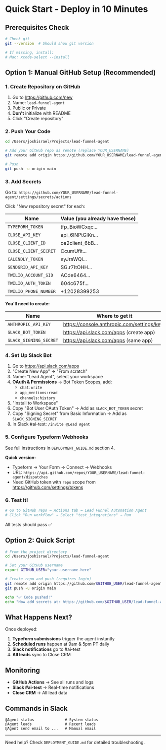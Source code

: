 # Quick Start - Deploy in 10 Minutes

## Prerequisites Check

```bash
# Check git
git --version  # Should show git version

# If missing, install:
# Mac: xcode-select --install
```

## Option 1: Manual GitHub Setup (Recommended)

### 1. Create Repository on GitHub

1. Go to https://github.com/new
2. Name: `lead-funnel-agent`
3. Public or Private
4. **Don't** initialize with README
5. Click "Create repository"

### 2. Push Your Code

```bash
cd /Users/joshisrael/Projects/lead-funnel-agent

# Add your GitHub repo as remote (replace YOUR_USERNAME)
git remote add origin https://github.com/YOUR_USERNAME/lead-funnel-agent.git

# Push
git push -u origin main
```

### 3. Add Secrets

Go to: `https://github.com/YOUR_USERNAME/lead-funnel-agent/settings/secrets/actions`

Click "New repository secret" for each:

| Name | Value (you already have these) |
|------|-------------------------------|
| `TYPEFORM_TOKEN` | tfp_BioWCxqc... |
| `CLOSE_API_KEY` | api_6lNPtGIKn... |
| `CLOSE_CLIENT_ID` | oa2client_6bB... |
| `CLOSE_CLIENT_SECRET` | CcumUfit... |
| `CALENDLY_TOKEN` | eyJraWQi... |
| `SENDGRID_API_KEY` | SG.r7ItOHH... |
| `TWILIO_ACCOUNT_SID` | ACde6464... |
| `TWILIO_AUTH_TOKEN` | 604c675f... |
| `TWILIO_PHONE_NUMBER` | +12028399253 |

**You'll need to create:**

| Name | Where to get it |
|------|----------------|
| `ANTHROPIC_API_KEY` | https://console.anthropic.com/settings/keys |
| `SLACK_BOT_TOKEN` | https://api.slack.com/apps (create app) |
| `SLACK_SIGNING_SECRET` | https://api.slack.com/apps (same app) |

### 4. Set Up Slack Bot

1. Go to https://api.slack.com/apps
2. "Create New App" → "From scratch"
3. Name: "Lead Agent", select your workspace
4. **OAuth & Permissions** → Bot Token Scopes, add:
   - `chat:write`
   - `app_mentions:read`
   - `channels:history`
5. "Install to Workspace"
6. Copy "Bot User OAuth Token" → Add as `SLACK_BOT_TOKEN` secret
7. Copy "Signing Secret" from Basic Information → Add as `SLACK_SIGNING_SECRET`
8. In Slack #ai-test: `/invite @Lead Agent`

### 5. Configure Typeform Webhooks

See full instructions in `DEPLOYMENT_GUIDE.md` section 4.

**Quick version:**
- Typeform → Your Form → Connect → Webhooks
- URL: `https://api.github.com/repos/YOUR_USERNAME/lead-funnel-agent/dispatches`
- Need GitHub token with `repo` scope from https://github.com/settings/tokens

### 6. Test It!

```bash
# Go to GitHub repo → Actions tab → Lead Funnel Automation Agent
# Click "Run workflow" → Select "test_integrations" → Run
```

All tests should pass ✅

## Option 2: Quick Script

```bash
# From the project directory
cd /Users/joshisrael/Projects/lead-funnel-agent

# Set your GitHub username
export GITHUB_USER="your-username-here"

# Create repo and push (requires login)
git remote add origin https://github.com/$GITHUB_USER/lead-funnel-agent.git
git push -u origin main

echo "✅ Code pushed!"
echo "Now add secrets at: https://github.com/$GITHUB_USER/lead-funnel-agent/settings/secrets/actions"
```

## What Happens Next?

Once deployed:

1. **Typeform submissions** trigger the agent instantly
2. **Scheduled runs** happen at 9am & 5pm PT daily
3. **Slack notifications** go to #ai-test
4. **All leads** sync to Close CRM

## Monitoring

- **GitHub Actions** → See all runs and logs
- **Slack #ai-test** → Real-time notifications
- **Close CRM** → All lead data

## Commands in Slack

```
@Agent status              # System status
@Agent leads               # Recent leads
@Agent send email to ...   # Manual email
```

---

Need help? Check `DEPLOYMENT_GUIDE.md` for detailed troubleshooting.
